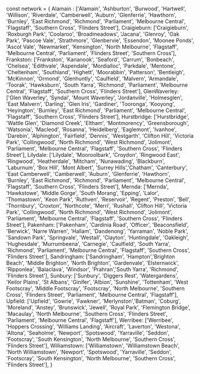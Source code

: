 const network = {
  Alamain : ['Alamain', 'Ashburton', 'Burwood', 'Hartwell', 'Willison', 'Riverdale', 'Camberwell', 'Auburn', 'Glenferrie', 'Hawthorn', 'Burnley', 'East Richmond', 'Richmond', 'Parliament', 'Melbourne Central', 'Flagstaff', 'Southern Cross', 'Flinders Street'],
  Craigieburn: ['Craigieburn', 'Roxburgh Park', 'Coolaroo', 'Broadmeadows', 'Jacana', 'Glenroy', 'Oak Park', 'Pascoe Vale', 'Strathmore', 'Glenbervie', 'Essendon', 'Moonee Ponds', 'Ascot Vale', 'Newmarket', 'Kensington', 'North Melbourne', 'Flagstaff', 'Melbourne Central', 'Parliament', 'Flinders Street', 'Southern Cross'],
  Frankston: ['Frankston', 'Kananook', 'Seaford', 'Carrum', 'Bonbeach', 'Chelsea', 'Edithvale', 'Aspendale', 'Mordialloc', 'Parkdale', 'Mentone', 'Cheltenham', 'Southland', 'Highett', 'Moorabbin', 'Patterson', 'Bentleigh', 'McKinnon', 'Ormond', 'Glenhuntly', 'Caulfield', 'Malvern', 'Armandale', 'Toorak', 'Hawksburn', 'South Yarra', 'Richmond', 'Parliament', 'Melbourne Central', 'Flagstaff', 'Southern Cross', 'Flinders Street'],
  GlenWaverley: ['Glen Waverley', 'Syndal', 'Mount Waverley', 'Jordanville', 'Holmesglen', 'East Malvern', 'Darling', 'Glen Iris', 'Gardiner', 'Tooronga', 'Kooyong', 'Heyington', 'Burnley', 'East Richmond', 'Parliament', 'Melbourne Central', 'Flagstaff', 'Southern Cross', 'Flinders Street'],
  Hurstbridge: ['Hurstbridge', 'Wattle Glen', 'Diamond Creek', 'Eltham', 'Montmorency', 'Greensborough', 'Watsonia', 'Macleod', 'Rosanna', 'Heidelberg', 'Eaglemont', 'Ivanhoe', 'Darebin', 'Alphington', 'Fairfield', 'Dennis', 'Westgarth', 'Clifton Hill', 'Victoria Park', 'Collingwood', 'North Richmond', 'West Richmond', 'Jolimont', 'Parliament', 'Melbourne Central', 'Flagstaff', 'Southern Cross', 'Flinders Street'],
  Lilydale: ['Lilydale', 'Mooroolbark', 'Croydon', 'Ringwood East', 'Ringwood', 'Heatherdale', 'Mitcham', 'Nunawading', 'Blackburn', 'Laburnum', 'Box Hill', 'Mont Albert', 'Surrey Hills','Chatham', 'Canterbury', 'East Camberwell', 'Camberwell', 'Auburn', 'Glenferrie', 'Hawthorn', 'Burnley', 'East Richmond', 'Richmond', 'Parliament', 'Melbourne Central', 'Flagstaff', 'Southern Cross', 'Flinders Street'],
  Mernda: ['Mernda', 'Hawkstowe', 'Middle Gorge', 'South Morang', 'Epping', 'Lalor', 'Thomastown', 'Keon Park', 'Ruthven', 'Reservoir', 'Regent', 'Preston', 'Bell', 'Thornbury', 'Croxton', 'Northcote', 'Merri', 'Rushall', 'Clifton Hill', 'Victoria Park', 'Collingwood', 'North Richmond', 'West Richmond', 'Jolimont', 'Parliament', 'Melbourne Central', 'Flagstaff', 'Southern Cross', 'Flinders Street'],
  Pakenham: ['Pakenham', 'Cardinia Road', 'Officer', 'Beaconsfield', 'Berwick', 'Narre Warren', 'Hallam', 'Dandenong', 'Yarraman', 'Noble Park', 'Sandown Park', 'Springvale', 'Westall', 'Clayton', 'Huntingdale', 'Oakleigh', 'Hughesdale', 'Murrumbeena', 'Carnegie', 'Caulfield', 'South Yarra', 'Richmond', 'Parliament', 'Melbourne Central', 'Flagstaff', 'Southern Cross', 'Flinders Street'],
  Sandringham: ['Sandringham', 'Hampton','Brighton Beach', 'Middle Brighton', 'North Brighton', 'Gardenvale', 'Elsternwick', 'Ripponlea', 'Balaclava', 'Windsor', 'Prahran','South Yarra', 'Richmond', 'Flinders Street'],
  Sunbury: ['Sunbury', 'Diggers Rest', 'Watergardens', 'Keilor Plains', 'St Albans', 'Ginifer', 'Albion', 'Sunshine', 'Tottenham', 'West Footscray', 'Middle Footscray', 'Footscray', 'North Melbourne', 'Southern Cross', 'Flinders Street', 'Parliament', 'Melbourne Central', 'Flagstaff'],
  Upfield: ['Upfield', 'Gowrie', 'Fawkner', 'Merlynston','Batman', 'Coburg', 'Moreland', 'Anstey', 'Brunswick', 'Jewell', 'Royal Park', 'Flemington Bridge', 'Macaulay', 'North Melbourne', 'Southern Cross', 'Flinders Street', 'Parliament', 'Melbourne Central', 'Flagstaff'],
  Werribee: ['Werribee', 'Hoppers Crossing', 'Williams Landing', 'Aircraft', 'Laverton', 'Westona', 'Altona', 'Seaholme', 'Newport', 'Spotswood', 'Yarraville', 'Seddon', 'Footscray', 'South Kensington', 'North Melbourne', 'Southern Cross', 'Flinders Street'],
  Williamstown: ['Williamstown', 'Williamstown Beach', 'North Williamstown', 'Newport', 'Spotswood', 'Yarraville', 'Seddon', 'Footscray', 'South Kensington', 'North Melbourne', 'Southern Cross', 'Flinders Street'],
}
